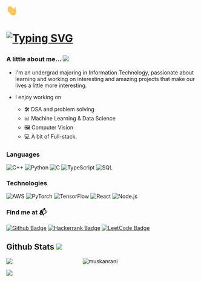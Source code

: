 <img width="30px" margin="0px" src="https://raw.githubusercontent.com/ABSphreak/ABSphreak/master/gifs/Hi.gif">
<h1> 
  
  [![Typing SVG](https://readme-typing-svg.demolab.com?font=Fira+Code&pause=1000&random=false&width=435&lines=Hey+there!+I+am+Aananditaa)](https://git.io/typing-svg)  
  </h1>
</h1>


### A little about me...     <img src="https://media.giphy.com/media/VgCDAzcKvsR6OM0uWg/giphy.gif" width="50">
 
- I'm an undergrad majoring in Information Technology, passionate about learning and working on interesting and amazing projects that make our lives a little more interesting.
  
-   I enjoy working on
    - 🛠 DSA and problem solving
    - 📊 Machine Learning & Data Science
    - 🖼 Computer Vision
    - 💻 A bit of Full-stack.
  

 ### Languages 

![C++](https://img.shields.io/badge/-C++-000?&logo=c%2b%2b&logoColor=00599C)
![Python](https://img.shields.io/badge/-Python-000?&logo=Python)
![C](https://img.shields.io/badge/-C-000?&logo=C)
![TypeScript](https://img.shields.io/badge/-TypeScript-000?&logo=TypeScript)
![SQL](https://img.shields.io/badge/-SQL-000?&logo=MySQL)
<!-- ![Java](https://img.shields.io/badge/-Java-000?&logo=Java&logoColor=007396) ![JavaScript](https://img.shields.io/badge/-JavaScript-000?&logo=JavaScript)-->

### Technologies

![AWS](https://img.shields.io/badge/-AWS-000?&logo=Amazon-AWS&logoColor=F90)
![PyTorch](https://img.shields.io/badge/-PyTorch-000?&logo=PyTorch)
![TensorFlow](https://img.shields.io/badge/-TensorFlow-000?&logo=TensorFlow)
![React](https://img.shields.io/badge/-React-000?&logo=React)
![Node.js](https://img.shields.io/badge/-Node.js-000?&logo=node.js)
<!--
![Docker](https://img.shields.io/badge/-Docker-000?&logo=Docker)
![Kubernetes](https://img.shields.io/badge/-Kubernetes-000?&logo=Kubernetes)
![Linux](https://img.shields.io/badge/-Linux-000?&logo=Linux)
![Redis](https://img.shields.io/badge/-Redis-000?&logo=Redis)
![Spring](https://img.shields.io/badge/-Spring-000?&logo=Spring)


### Full Stack Projects <img src="https://media.giphy.com/media/ZCes4khR2025X0rOLY/giphy.gif" width="50"> 
[![](https://img.shields.io/badge/-🧬%20My%20Website-000)](https://github.com/adamalston/v2)
[![](https://img.shields.io/badge/-🦠%20COVID‑19%20Dashboard-000)](https://github.com/adamalston/COVID-19-Dashboard)
[![](https://img.shields.io/badge/-📝%20Summarizer-000)](https://github.com/adamalston/Summarizer)
[![](https://img.shields.io/badge/-🔬%20Overwatch-000)](https://github.com/adamalston/overwatch)
[![](https://img.shields.io/badge/-🛰%20KubeSat-000)](https://github.com/adamalston/kubesat)
[![](https://img.shields.io/badge/-🔊%20Voice%20Poker-000)](https://github.com/adamalston/Poker)
[![](https://img.shields.io/badge/-🗺%20PokémonGo%20Map-000)](https://github.com/adamalston/PokemonGo-Map)

### Cybersecurity Projects

[![](https://img.shields.io/badge/-🩸%20Heartbleed-000)](https://github.com/adamalston/Heartbleed)
[![](https://img.shields.io/badge/-🌊%20SYN%20Flood-000)](https://github.com/adamalston/SYN-Flood)
[![](https://img.shields.io/badge/-🗂%20Packet%20Sniffing%20%26%20Spoofing-000)](https://github.com/adamalston/Packet-Sniffing-and-Spoofing)
[![](https://img.shields.io/badge/-💉%20SQL%20Injection-000)](https://github.com/adamalston/SQL-Injection)
[![](https://img.shields.io/badge/-🛡%20Spectre%20%26%20Meltdown-000)](https://github.com/adamalston/Meltdown-Spectre)
[![](https://img.shields.io/badge/-🌐%20Network%20Tools-000)](https://github.com/adamalston/Network-Tools)
-->
### Find me at 📬
[![Github Badge](http://img.shields.io/badge/-Github-black?style=flat-square&logo=github&link=https://github.com/Tech-neophyte)](https://github.com/Tech-neophyte/) 
[![Hackerrank Badge](https://img.shields.io/badge/-Hackerrank-2EC866?style=flat-square&logo=HackerRank&logoColor=white&link=https://www.hackerrank.com/profile/aananditaa0001)](https://www.hackerrank.com/profile/aananditaa0001)
[![LeetCode Badge](https://img.shields.io/badge/-LeetCode-FFA116?style=flat-square&logo=LeetCode&logoColor=black&link=https://leetcode.com/aananditaa/)](https://leetcode.com/aananditaa/)
<!--[![Gmail Badge](https://img.shields.io/badge/-Gmail-d14836?style=flat-square&logo=Gmail&logoColor=white&link=mailto:defcon.sentinal95@gmail.com)](mailto:defcon.sentinal95@gmail.com)
[![GeeksforGeeks Badge](https://img.shields.io/badge/-GeeksforGeeks-0F9D58?style=flat-square&logo=GeeksforGeeks&logoColor=white&link=https://auth.geeksforgeeks.org/user/hemanthkollipara/articles)](https://auth.geeksforgeeks.org/user/hemanthkollipara/articles)
-->
<h2> Github Stats  <img src="https://media.giphy.com/media/WUlplcMpOCEmTGBtBW/giphy.gif" width="30"> </h2>
<a href="https://github.com/Tech-neophyte/github-readme-stats"><img align="left" width="40%" src="https://github-readme-stats.vercel.app/api/top-langs/?username=Tech-neophyte&layout=compact&theme=tokyonight" /></a>
<img width="55%" src="https://github-readme-streak-stats.herokuapp.com/?user=Tech-neophyte&theme=tokyonight" alt="muskanrani" />
<br/>


![](https://komarev.com/ghpvc/?username=Tech-neophyte&label=Profile%20Visits&color=blue&style=for-the-badge)
<!--
**Tech-neophyte/Tech-neophyte** is a ✨ _special_ ✨ repository because its `README.md` (this file) appears on your GitHub profile.
![Visitor Count](https://profile-counter.glitch.me/{Tech-neophyte}/count.svg)
Here are some ideas to get you started:

- 🔭 I’m currently working on ...
- 🌱 I’m currently learning ...
- 👯 I’m looking to collaborate on ...
- 🤔 I’m looking for help with ...
- 💬 Ask me about ...
- 📫 How to reach me: ...
- 😄 Pronouns: ...
- ⚡ Fun fact: ...
-->
